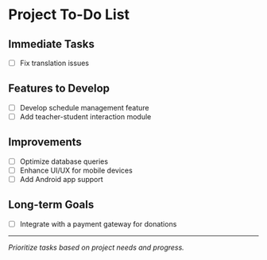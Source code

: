 # Project To-Do List

## Immediate Tasks
- [ ] Fix translation issues

## Features to Develop
- [ ] Develop schedule management feature
- [ ] Add teacher-student interaction module

## Improvements
- [ ] Optimize database queries 
- [ ] Enhance UI/UX for mobile devices
- [ ] Add Android app support 

## Long-term Goals
- [ ] Integrate with a payment gateway for donations

---

*Prioritize tasks based on project needs and progress.*

